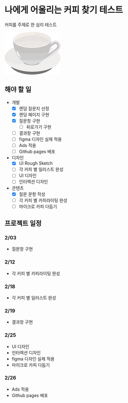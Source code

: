 # 나에게 어울리는 커피 찾기 테스트
커피를 주제로 한 심리 테스트

![커피티아이 로고](./src/img/emptyCup.png)

## 해야 할 일
- 개발
    - [x] 랜덤 질문지 선정
    - [x] 랜딩 페이지 구현
    - [x] 질문창 구현
        - [ ] 뒤로가기 구현
    - [ ] 결과창 구현
    - [ ] figma 디자인 실제 적용
    - [ ] Ads 적용
    - [ ] Github pages 배포
- 디자인
    - [x] UI Rough Sketch
    - [ ] 각 커피 별 일러스트 완성
    - [ ] UI 디자인
    - [ ] 인터렉션 디자인
- 콘텐츠
    - [x] 질문 문항 작성
    - [ ] 각 커피 별 카피라이팅 완성
    - [ ] 마이크로 카피 다듬기

## 프로젝트 일정
### 2/03
- 질문창 구현

### 2/12
- 각 커피 별 카피라이팅 완성

### 2/18
- 각 커피 별 일러스트 완성

### 2/19
- 결과창 구현

### 2/25
- UI 디자인
- 인터렉션 디자인
- figma 디자인 실제 적용
- 마이크로 카피 다듬기

### 2/26
- Ads 적용
- Github pages 배포
